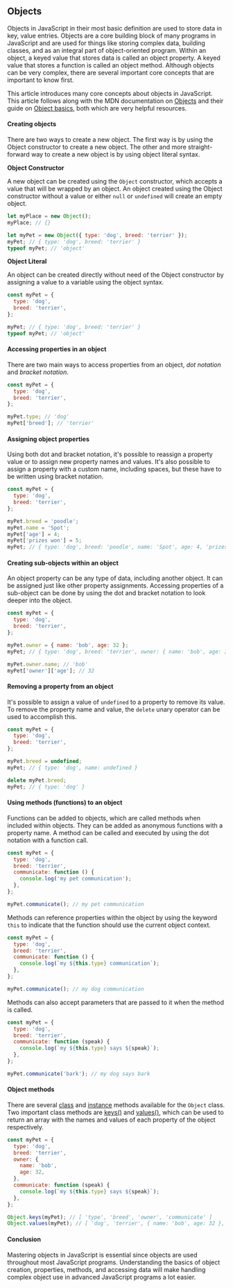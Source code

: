 ## Objects

Objects in JavaScript in their most basic definition are used to store data in key, value entries. Objects are a core building block of many programs in JavaScript and are used for things like storing complex data, building classes, and as an integral part of object-oriented program. Within an object, a keyed value that stores data is called an object property. A keyed value that stores a function is called an object method. Although objects can be very complex, there are several important core concepts that are important to know first.

This article introduces many core concepts about objects in JavaScript. This article follows along with the MDN documentation on [Objects](https://developer.mozilla.org/en-US/docs/Web/JavaScript/Reference/Global_Objects/Object) and their guide on [Object basics](https://developer.mozilla.org/en-US/docs/Learn/JavaScript/Objects/Basics), both which are very helpful resources.

#### Creating objects

There are two ways to create a new object. The first way is by using the Object constructor to create a new object. The other and more straight-forward way to create a new object is by using object literal syntax.

**Object Constructor**

A new object can be created using the `Object` constructor, which accepts a value that will be wrapped by an object. An object created using the Object constructor without a value or either `null` or `undefined` will create an empty object.

```javascript
let myPlace = new Object();
myPlace; // {}

let myPet = new Object({ type: 'dog', breed: 'terrier' });
myPet; // { type: 'dog', breed: 'terrier' }
typeof myPet; // 'object'
```

**Object Literal**

An object can be created directly without need of the Object constructor by assigning a value to a variable using the object syntax.

```javascript
const myPet = {
  type: 'dog',
  breed: 'terrier',
};

myPet; // { type: 'dog', breed: 'terrier' }
typeof myPet; // 'object'
```

#### Accessing properties in an object

There are two main ways to access properties from an object, _dot notation_ and _bracket notation_.

```javascript
const myPet = {
  type: 'dog',
  breed: 'terrier',
};

myPet.type; // 'dog'
myPet['breed']; // 'terrier'
```

#### Assigning object properties

Using both dot and bracket notation, it's possible to reassign a property value or to assign new property names and values. It's also possible to assign a property with a custom name, including spaces, but these have to be written using bracket notation.

```javascript
const myPet = {
  type: 'dog',
  breed: 'terrier',
};

myPet.breed = 'poodle';
myPet.name = 'Spot';
myPet['age'] = 4;
myPet['prizes won'] = 5;
myPet; // { type: 'dog', breed: 'poodle', name: 'Spot', age: 4, 'prizes won': 5 }
```

#### Creating sub-objects within an object

An object property can be any type of data, including another object. It can be assigned just like other property assignments. Accessing properties of a sub-object can be done by using the dot and bracket notation to look deeper into the object.

```javascript
const myPet = {
  type: 'dog',
  breed: 'terrier',
};

myPet.owner = { name: 'bob', age: 32 };
myPet; // { type: 'dog', breed: 'terrier', owner: { name: 'bob', age: 32 } }

myPet.owner.name; // 'bob'
myPet['owner']['age']; // 32
```

#### Removing a property from an object

It's possible to assign a value of `undefined` to a property to remove its value. To remove the property name and value, the `delete` unary operator can be used to accomplish this.

```javascript
const myPet = {
  type: 'dog',
  breed: 'terrier',
};

myPet.breed = undefined;
myPet; // { type: 'dog', name: undefined }

delete myPet.breed;
myPet; // { type: 'dog' }
```

#### Using methods (functions) to an object

Functions can be added to objects, which are called methods when included within objects. They can be added as anonymous functions with a property name. A method can be called and executed by using the dot notation with a function call.

```javascript
const myPet = {
  type: 'dog',
  breed: 'terrier',
  communicate: function () {
    console.log('my pet communication');
  },
};

myPet.communicate(); // my pet communication
```

Methods can reference properties within the object by using the keyword `this` to indicate that the function should use the current object context.

```javascript
const myPet = {
  type: 'dog',
  breed: 'terrier',
  communicate: function () {
    console.log(`my ${this.type} communication`);
  },
};

myPet.communicate(); // my dog communication
```

Methods can also accept parameters that are passed to it when the method is called.

```javascript
const myPet = {
  type: 'dog',
  breed: 'terrier',
  communicate: function (speak) {
    console.log(`my ${this.type} says ${speak}`);
  },
};

myPet.communicate('bark'); // my dog says bark
```

#### Object methods

There are several [class](https://developer.mozilla.org/en-US/docs/Web/JavaScript/Reference/Global_Objects/Object#static_methods) and [instance](https://developer.mozilla.org/en-US/docs/Web/JavaScript/Reference/Global_Objects/Object#instance_methods) methods available for the `Object` class. Two important class methods are [keys()](https://developer.mozilla.org/en-US/docs/Web/JavaScript/Reference/Global_Objects/Object/keys) and [values()](https://developer.mozilla.org/en-US/docs/Web/JavaScript/Reference/Global_Objects/Object/values), which can be used to return an array with the names and values of each property of the object respectively.

```javascript
const myPet = {
  type: 'dog',
  breed: 'terrier',
  owner: {
    name: 'bob',
    age: 32,
  },
  communicate: function (speak) {
    console.log(`my ${this.type} says ${speak}`);
  },
};

Object.keys(myPet); // [ 'type', 'breed', 'owner', 'communicate' ]
Object.values(myPet); // [ 'dog', 'terrier', { name: 'bob', age: 32 }, [Function: communicate] ]
```

#### Conclusion

Mastering objects in JavaScript is essential since objects are used throughout most JavaScript programs. Understanding the basics of object creation, properties, methods, and accessing data will make handling complex object use in advanced JavaScript programs a lot easier.
